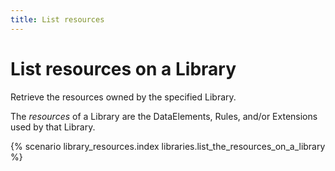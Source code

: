 ```yaml
---
title: List resources
---
```


# List resources on a Library

Retrieve the resources owned by the specified Library.

The _resources_ of a Library are the DataElements, Rules, and/or Extensions used
by that Library.

{% scenario library_resources.index libraries.list_the_resources_on_a_library %}
